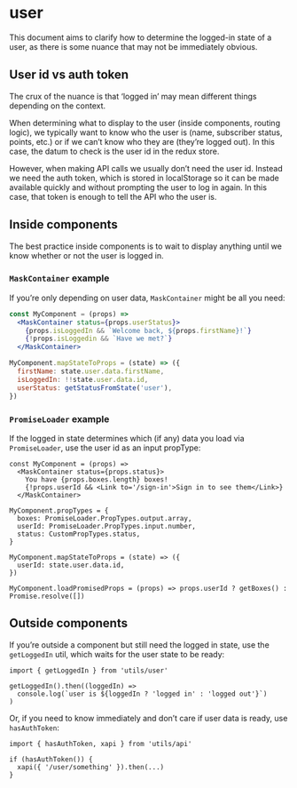 # user

This document aims to clarify how to determine the logged-in state of a user, as there is some nuance that may not be immediately obvious.

## User id vs auth token

The crux of the nuance is that ‘logged in’ may mean different things depending on the context.

When determining what to display to the user \(inside components, routing logic\), we typically want to know who the user is \(name, subscriber status, points, etc.\) or if we can’t know who they are \(they’re logged out\). In this case, the datum to check is the user id in the redux store.

However, when making API calls we usually don’t need the user id. Instead we need the auth token, which is stored in localStorage so it can be made available quickly and without prompting the user to log in again. In this case, that token is enough to tell the API who the user is.

## Inside components

The best practice inside components is to wait to display anything until we know whether or not the user is logged in.

### `MaskContainer` example

If you’re only depending on user data, `MaskContainer` might be all you need:

```jsx
const MyComponent = (props) =>
  <MaskContainer status={props.userStatus}>
    {props.isLoggedIn && `Welcome back, ${props.firstName}!`}
    {!props.isLoggedin && `Have we met?`}
  </MaskContainer>

MyComponent.mapStateToProps = (state) => ({
  firstName: state.user.data.firstName,
  isLoggedIn: !!state.user.data.id,
  userStatus: getStatusFromState('user'),
})
```

### `PromiseLoader` example

If the logged in state determines which \(if any\) data you load via `PromiseLoader`, use the user id as an input propType:

```text
const MyComponent = (props) =>
  <MaskContainer status={props.status}>
    You have {props.boxes.length} boxes!
    {!props.userId && <Link to='/sign-in'>Sign in to see them</Link>}
  </MaskContainer>

MyComponent.propTypes = {
  boxes: PromiseLoader.PropTypes.output.array,
  userId: PromiseLoader.PropTypes.input.number,
  status: CustomPropTypes.status,
}

MyComponent.mapStateToProps = (state) => ({
  userId: state.user.data.id,
})

MyComponent.loadPromisedProps = (props) => props.userId ? getBoxes() : Promise.resolve([])
```

## Outside components

If you’re outside a component but still need the logged in state, use the `getLoggedIn` util, which waits for the user state to be ready:

```text
import { getLoggedIn } from 'utils/user'

getLoggedIn().then((loggedIn) =>
  console.log(`user is ${loggedIn ? 'logged in' : 'logged out'}`)
)
```

Or, if you need to know immediately and don’t care if user data is ready, use `hasAuthToken`:

```text
import { hasAuthToken, xapi } from 'utils/api'

if (hasAuthToken()) {
  xapi({ '/user/something' }).then(...)
}
```

